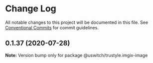 # Change Log

All notable changes to this project will be documented in this file.
See [Conventional Commits](https://conventionalcommits.org) for commit guidelines.

## 0.1.37 (2020-07-28)

**Note:** Version bump only for package @uswitch/trustyle.imgix-image
